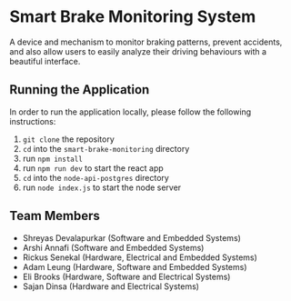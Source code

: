 # Smart Brake Monitoring System

A device and mechanism to monitor braking patterns, prevent accidents, and also allow users to easily analyze their driving behaviours with a beautiful interface.

## Running the Application

In order to run the application locally, please follow the following instructions:

1. `git clone` the repository
2. `cd` into the `smart-brake-monitoring` directory
3. run `npm install`
4. run `npm run dev` to start the react app
5. `cd` into the `node-api-postgres` directory
6. run `node index.js` to start the node server

## Team Members

- Shreyas Devalapurkar (Software and Embedded Systems)
- Arshi Annafi (Software and Embedded Systems)
- Rickus Senekal (Hardware, Electrical and Embedded Systems)
- Adam Leung (Hardware, Software and Embedded Systems)
- Eli Brooks (Hardware, Software and Electrical Systems)
- Sajan Dinsa (Hardware and Electrical Systems)
